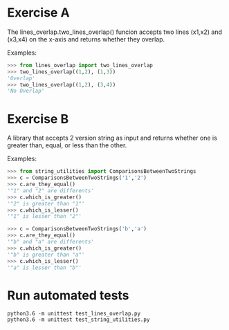 # Exercise A
The lines_overlap.two_lines_overlap() funcion accepts two lines (x1,x2) and (x3,x4) on the x-axis and returns whether they overlap.

Examples:
```python
>>> from lines_overlap import two_lines_overlap
>>> two_lines_overlap((1,2), (1,3))
'Overlap'
>>> two_lines_overlap((1,2), (3,4))
'No Overlap'
```

# Exercise B
A library that accepts 2 version string as input and returns whether one is greater than, equal, or less than the other. 

Examples:
```python
>>> from string_utilities import ComparisonsBetweenTwoStrings
>>> c = ComparisonsBetweenTwoStrings('1','2')
>>> c.are_they_equal()
'"1" and "2" are differents'
>>> c.which_is_greater()
'"2" is greater than "1"'
>>> c.which_is_lesser()
'"1" is lesser than "2"'

>>> c = ComparisonsBetweenTwoStrings('b','a')
>>> c.are_they_equal()
'"b" and "a" are differents'
>>> c.which_is_greater()
'"b" is greater than "a"'
>>> c.which_is_lesser()
'"a" is lesser than "b"'
```

# Run automated tests
```
python3.6 -m unittest test_lines_overlap.py
python3.6 -m unittest test_string_utilities.py
```
